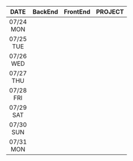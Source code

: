 |     DATE      | BackEnd | FrontEnd | PROJECT |
| :-----------: | :-----: | :------: | :-----: |
| 07/24<br/>MON |         |          |         |
| 07/25<br/>TUE |         |          |         |
| 07/26<br/>WED |         |          |         |
| 07/27<br/>THU |         |          |         |
| 07/28<br/>FRI |         |          |         |
| 07/29<br/>SAT |         |          |         |
| 07/30<br/>SUN |         |          |         |
| 07/31<br/>MON |         |          |         |
